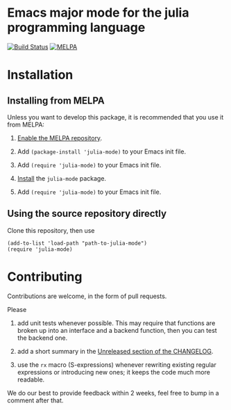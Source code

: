 # Emacs major mode for the julia programming language

[![Build Status](https://travis-ci.org/JuliaEditorSupport/julia-emacs.svg?branch=master)](https://travis-ci.org/JuliaEditorSupport/julia-emacs)
[![MELPA](https://melpa.org/packages/julia-mode-badge.svg)](https://melpa.org/#/julia-mode)

# Installation

## Installing from MELPA

Unless you want to develop this package, it is recommended that you use it from MELPA:

1. [Enable the MELPA repository](https://melpa.org/#/getting-started).

2. Add `(package-install 'julia-mode)` to your Emacs init file.

3. Add `(require 'julia-mode)` to your Emacs init file.
2. [Install](https://www.gnu.org/software/emacs/manual/html_node/emacs/Package-Installation.html) the `julia-mode` package.

3. Add `(require 'julia-mode)` to your Emacs init file.
## Using the source repository directly

Clone this repository, then use

```elisp
(add-to-list 'load-path "path-to-julia-mode")
(require 'julia-mode)
```

# Contributing

Contributions are welcome, in the form of pull requests.

Please

1. add unit tests whenever possible. This may require that functions are broken up into an interface and a backend function, then you can test the backend one.

2. add a short summary in the [Unreleased section of the CHANGELOG](CHANGELOG.md#unreleased).

3. use the `rx` macro (S-expressions) whenever rewriting existing regular expressions or introducing new ones; it keeps the code much more readable.

We do our best to provide feedback within 2 weeks, feel free to bump in a comment after that.

